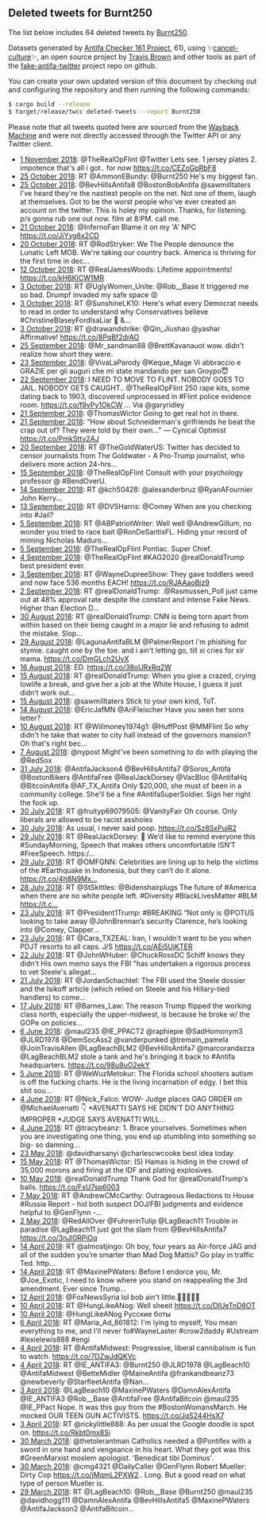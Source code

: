 ## Deleted tweets for Burnt250

The list below includes 64 deleted tweets by
[Burnt250](https://twitter.com/Burnt250).



Datasets generated by [Antifa Checker 161 Project](https://twitter.com/antifacheck161), 61), using ✨[cancel-culture](https://github.com/travisbrown/cancel-culture)✨, an open source project by 
[Travis Brown](https://twitter.com/travisbrown) and other tools as part of the 
[fake-antifa-twitter](https://github.com/antifacheck161/fake-antifa-twitter) project repo on github.

You can create your own updated version of this document by checking out and configuring the
repository and then running the following commands:

```bash
$ cargo build --release
$ target/release/twcc deleted-tweets --report Burnt250
```

Please note that all tweets quoted here are sourced from the
[Wayback Machine](https://web.archive.org) and were not directly accessed through the Twitter API or
any Twitter client.

* [ 1 November 2018](https://web.archive.org/web/20181101053931/https://twitter.com/Burnt250/status/1057869726234431488): @TheRealOpFlint @Twitter Lets see.  1 jersey plates  2. impotence  that's all i got.. for now https://t.co/CEZoGpRbF8 <!--1057869726234431488-->
* [25 October 2018](https://web.archive.org/web/20181025202053/https://twitter.com/Burnt250/status/1055554814363480070): RT @AmmonEBundy: @Burnt250 He's my biggest fan. <!--1055554814363480070-->
* [25 October 2018](https://web.archive.org/web/20181025200739/https://twitter.com/Burnt250/status/1055551484098764804): @BevHillsAntifa8 @BostonBobAntifa @sawmilltaters I've heard they're the nastiest people on the net. Not one of them, laugh at themselves. Got to be the worst people who've ever created an account on the twitter. This is holey my opinion. Thanks, for listening. p/s gonna rub one out now. film at 8:PM. call me. <!--1055551484098764804-->
* [21 October 2018](https://web.archive.org/web/20181021035703/https://twitter.com/Burnt250/status/1053857673127505920): @InfernoFan Blame it on my 'A' NPC  https://t.co/JjYyg8x2CD <!--1053857673127505920-->
* [20 October 2018](https://web.archive.org/web/20181020212954/https://twitter.com/Burnt250/status/1053760243661000705): RT @RodStryker: We The People denounce the Lunatic Left MOB.  We're taking our country back.  America is thriving for the first time in dec… <!--1053760243661000705-->
* [12 October 2018](https://web.archive.org/web/20181012235712/https://twitter.com/Burnt250/status/1050898209965531138): RT @RealJamesWoods: Lifetime appointments!  https://t.co/kH6KICW1MR <!--1050898209965531138-->
* [ 3 October 2018](https://web.archive.org/web/20181003225332/https://twitter.com/Burnt250/status/1047620696967467009): RT @UglyWomen_Unite: @Rob__Base It triggered me so bad. Drumpf invaded my safe space 😡 <!--1047620696967467009-->
* [ 3 October 2018](https://web.archive.org/web/20181003221930/https://twitter.com/Burnt250/status/1047612132165136385): RT @SunshineLK10: Here's what every Democrat needs to read in order to understand why Conservatives believe #ChristineBlaseyFordIsaLiar 🤬 &amp;… <!--1047612132165136385-->
* [ 3 October 2018](https://web.archive.org/web/20181003221752/https://twitter.com/Burnt250/status/1047611721140129792): RT @drawandstrike: @Qin_Jiushao @yashar Affirmative!  https://t.co/8PqBf2drAO <!--1047611721140129792-->
* [25 September 2018](https://web.archive.org/web/20180925194055/https://twitter.com/Burnt250/status/1044673120446140417): @Mr_sandman88 @BrettKavanauot wow. didn't realize how short they were. <!--1044673120446140417-->
* [23 September 2018](https://web.archive.org/web/20180923230406/https://twitter.com/Burnt250/status/1043999477466636288): @VivaLaParody @Keque_Mage Vi abbraccio e GRAZIE per gli auguri che mi state mandando per san Groypo😇 <!--1043999477466636288-->
* [22 September 2018](https://web.archive.org/web/20180922071828/https://twitter.com/Burnt250/status/1043399113180672000): I NEED TO MOVE TO FLINT. NOBODY GOES TO JAIL. NOBODY GETS CAUGHT.. @TheRealOpFlint 250 rape kits, some dating back to 1903, discovered unprocessed in #Flint police evidence room. https://t.co/f9vPy1OkCW … Via @garyridley <!--1043399113180672000-->
* [21 September 2018](https://web.archive.org/web/20180921062838/https://twitter.com/Burnt250/status/1043024184350105601): @ThomasWictor Going to get real hot in there. <!--1043024184350105601-->
* [21 September 2018](https://web.archive.org/web/20180921060715/https://twitter.com/Burnt250/status/1043018803083243523): "How about Schneiderman's girlfriends he beat the crap out of?   They were told by their own…" — Cynical Optimist https://t.co/PmkStty2AJ <!--1043018803083243523-->
* [20 September 2018](https://web.archive.org/web/20180920065346/https://twitter.com/Burnt250/status/1042668121507737600): RT @TheGoldWaterUS: Twitter has decided to censor journalists from The Goldwater -  A Pro-Trump journalist, who delivers more action 24-hrs… <!--1042668121507737600-->
* [15 September 2018](https://web.archive.org/web/20180915010952/https://twitter.com/Burnt250/status/1040769636919373824): @TheRealOpFlint Consult with your psychology professor @ #BendOverU. <!--1040769636919373824-->
* [14 September 2018](https://web.archive.org/web/20180914215240/https://twitter.com/Burnt250/status/1040720009922834433): RT @kch50428: @alexanderbruz @RyanAFournier John Kerry... <!--1040720009922834433-->
* [13 September 2018](https://web.archive.org/web/20180913062704/https://twitter.com/Burnt250/status/1040124687186108418): RT @DVSHarris: @Comey When are you checking into  #Jail? <!--1040124687186108418-->
* [ 5 September 2018](https://web.archive.org/web/20180905025633/https://twitter.com/Burnt250/status/1037172605978116097): RT @ABPatriotWriter: Well well @AndrewGillum, no wonder you tried to race bait @RonDeSantisFL. Hiding your record of miming Nicholas Maduro… <!--1037172605978116097-->
* [ 5 September 2018](https://web.archive.org/web/20180905004033/https://twitter.com/Burnt250/status/1037138380470054912): @TheRealOpFlint Pontiac. Super Chief. <!--1037138380470054912-->
* [ 4 September 2018](https://web.archive.org/web/20180904220033/https://twitter.com/Burnt250/status/1037098115164254208): @TheRealOpFlint #KAG2020 @realDonaldTrump best president ever. <!--1037098115164254208-->
* [ 3 September 2018](https://web.archive.org/web/20180903004248/https://twitter.com/Burnt250/status/1036414170990891008): RT @WayneDupreeShow: They gave toddlers weed and now face 536 months EACH! https://t.co/RJAAaoBjz9 <!--1036414170990891008-->
* [ 2 September 2018](https://web.archive.org/web/20180902030106/https://twitter.com/Burnt250/status/1036086587438915585): RT @realDonaldTrump: .@Rasmussen_Poll just came out at 48% approval rate despite the constant and intense Fake News. Higher than Election D… <!--1036086587438915585-->
* [30 August 2018](https://web.archive.org/web/20180830212144/https://twitter.com/Burnt250/status/1035276407306371072): RT @realDonaldTrump: CNN is being torn apart from within based on their being caught in a major lie and refusing to admit the mistake. Slop… <!--1035276407306371072-->
* [29 August 2018](https://web.archive.org/web/20180829044335/https://twitter.com/Burnt250/status/1034662826760200192): @LagunaAntifaBLM @PalmerReport i'm phishing for stymie. caught one by the toe. and i ain't letting go, till xi cries for xir mama. https://t.co/DmGLch2UvX <!--1034662826760200192-->
* [16 August 2018](https://web.archive.org/web/20180816200325/https://twitter.com/Burnt250/status/1030183268149342209): ED. https://t.co/38oURxRq2W <!--1030183268149342209-->
* [15 August 2018](https://web.archive.org/web/20180815010840/https://twitter.com/Burnt250/status/1029535311104225280): RT @realDonaldTrump: When you give a crazed, crying lowlife a break, and give her a job at the White House, I guess it just didn’t work out… <!--1029535311104225280-->
* [15 August 2018](https://web.archive.org/web/20180815004325/https://twitter.com/Burnt250/status/1029528956712579072): @sawmilltaters Stick to your own kind, ToT. <!--1029528956712579072-->
* [14 August 2018](https://web.archive.org/web/20180814192342/https://twitter.com/Burnt250/status/1029448497395912704): @EricJafMN @AriFleischer Have you seen her sons letter? <!--1029448497395912704-->
* [10 August 2018](https://web.archive.org/web/20180810010031/https://twitter.com/Burnt250/status/1027721320740659201): RT @Willmoney1974g1: @HuffPost @MMFlint So why didn't he take that water to city hall instead of the governors mansion? Oh that's right bec… <!--1027721320740659201-->
* [ 7 August 2018](https://web.archive.org/web/20180807033351/https://twitter.com/Burnt250/status/1026672744753029120): @nypost Might've been something to do with playing the @RedSox <!--1026672744753029120-->
* [31 July 2018](https://web.archive.org/web/20180731200540/https://twitter.com/Burnt250/status/1024385628513947648): @AntifaJackson4 @BevHillsAntifa7 @Soros_Antifa @BostonBikers @AntifaFree @ReaIJackDorsey @VacBloc @AntifaHq @BitcoinAntifa @AF_TX_Antifa Only $20,000, she must of been in a community college. She'll be a fine #AntifaSuperSoldier. Sign her right the fook up. <!--1024385628513947648-->
* [30 July 2018](https://web.archive.org/web/20180730204829/https://twitter.com/Burnt250/status/1024034015844753408): RT @fruityp69079505: @VanityFair Oh course. Only liberals are allowed to be racist assholes <!--1024034015844753408-->
* [30 July 2018](https://web.archive.org/web/20180730021352/https://twitter.com/Burnt250/status/1023753513338318848): As usual, i never said poop. https://t.co/Sz8SxPuiR2 <!--1023753513338318848-->
* [29 July 2018](https://web.archive.org/web/20180729195616/https://twitter.com/Burnt250/status/1023658487224709120): RT @ReaIJackDorsey: 🚨  We’d like to remind everyone this #SundayMorning,  Speech that makes others uncomfortable ISN’T #FreeSpeech. https:/… <!--1023658487224709120-->
* [29 July 2018](https://web.archive.org/web/20180729045500/https://twitter.com/Burnt250/status/1023431676041539584): RT @OMFGNN: Celebrities are lining up to help the victims of the #Earthquake in Indonesia, but they can’t do it alone. https://t.co/4h8N9Mx… <!--1023431676041539584-->
* [28 July 2018](https://web.archive.org/web/20180728194947/https://twitter.com/Burnt250/status/1023294467749687297): RT @StSkittles: @Bidenshairplugs  The future of #America when there are no white people left. #Diversity #BlackLivesMatter #BLM https://t.c… <!--1023294467749687297-->
* [23 July 2018](https://web.archive.org/web/20180723202200/https://twitter.com/Burnt250/status/1021490636023848962): RT @President1Trump: #BREAKING “Not only is @POTUS looking to take away @JohnBrennan’s security Clarence, he’s looking into @Comey, Clapper… <!--1021490636023848962-->
* [23 July 2018](https://web.archive.org/web/20180723052057/https://twitter.com/Burnt250/status/1021263879354109952): RT @Cara_TXZEAL: Iran, I wouldn't want to be you when PDJT resorts to all caps.  J/S https://t.co/AEj5UjKTER <!--1021263879354109952-->
* [22 July 2018](https://web.archive.org/web/20180722175814/https://twitter.com/Burnt250/status/1021092068075147264): RT @JohnWHuber: @ChuckRossDC Schiff knows they didn't  His own memo says the FBI "has undertaken a rigorous process to vet Steele's allegat… <!--1021092068075147264-->
* [21 July 2018](https://web.archive.org/web/20180721225645/https://twitter.com/Burnt250/status/1020804804379938816): RT @JordanSchachtel: The FBI used the Steele dossier and the Isikoff article (which relied on Steele and his Hillary-tied handlers) to come… <!--1020804804379938816-->
* [17 July 2018](https://web.archive.org/web/20180717195514/https://twitter.com/Burnt250/status/1019309572778070016): RT @Barnes_Law: The reason Trump flipped the working class north, especially the upper-midwest, is because he broke w/ the GOPe on policies… <!--1019309572778070016-->
* [ 6 June 2018](https://web.archive.org/web/20180606021511/https://twitter.com/Burnt250/status/1004184899962724352): @maul235 @IE_PPACT2 @raphiepie @SadHomonym3 @JLRD1978 @DemSocAss2 @vanderpunked @tremain_pamela @JoinTravisAllen @LagBeachBLM2 @BevHillsAntifa7 @marcorandazza @LagBeachBLM2 stole a tank and he's bringing it back to #Antifa headquarters. https://t.co/98u9uO2ekY <!--1004184899962724352-->
* [ 5 June 2018](https://web.archive.org/web/20180605194051/https://twitter.com/Burnt250/status/1004085662746927105): RT @WeWuzMetokur: The Florida school shooters autism is off the fucking charts.  He is the living incarnation of edgy.  I bet this shit sou… <!--1004085662746927105-->
* [ 4 June 2018](https://web.archive.org/web/20180604174230/https://twitter.com/Burnt250/status/1003693491111845894): RT @Nick_Falco: WOW- Judge places GAG ORDER on @MichaelAvenatti 👇  *AVENATTI SAYS HE DIDN'T DO ANYTHING IMPROPER  *JUDGE SAYS AVENATTI WILL… <!--1003693491111845894-->
* [ 4 June 2018](https://web.archive.org/web/20180604174152/https://twitter.com/Burnt250/status/1003693331711393792): RT @tracybeanz: 1. Brace yourselves. Sometimes when you are investigating one thing, you end up stumbling into something so big- so damning… <!--1003693331711393792-->
* [23 May 2018](https://web.archive.org/web/20180523232722/https://twitter.com/Burnt250/status/999431625279770630): @davidharsanyi @charlescwcooke best idea today. <!--999431625279770630-->
* [15 May 2018](https://web.archive.org/web/20180515015400/https://twitter.com/Burnt250/status/996207035946536960): RT @ThomasWictor: (5) Hamas is hiding in the crowd of 35,000 morons and firing at the IDF and plating explosives. <!--996207035946536960-->
* [10 May 2018](https://web.archive.org/web/20180510041407/https://twitter.com/Burnt250/status/994430358132350976): @realDonaldTrump Thank God for @realDonaldTrump's balls. https://t.co/FsU7sp6003 <!--994430358132350976-->
* [ 7 May 2018](https://web.archive.org/web/20180507163450/https://twitter.com/Burnt250/status/993529601984024581): RT @AndrewCMcCarthy: Outrageous Redactions to House #Russia Report - hid both suspect DOJ/FBI judgments and evidence helpful to @GenFlynn -… <!--993529601984024581-->
* [ 2 May 2018](https://web.archive.org/web/20180502212700/https://twitter.com/Burnt250/status/991791188817694720): @RedAllOver @FuhrerinTulip @LagBeach11 Trouble in paradise @LagBeach11 just got the slam from @BevHillsAntifa7   https://t.co/3nJl0RPiOq <!--991791188817694720-->
* [14 April 2018](https://web.archive.org/web/20180414043940/https://twitter.com/Burnt250/status/985014703490568192): RT @almostjingo: Oh boy, four years as Air-force JAG and all of the sudden you’re smarter than Mad Dog Mattis? Go play in traffic Ted. http… <!--985014703490568192-->
* [14 April 2018](https://web.archive.org/web/20180414013751/https://twitter.com/Burnt250/status/984968947836571648): RT @MaxinePWaters: Before I endorce you, Mr. @Joe_Exotic, I need to know where you stand on reappealing the 3rd amendment. Ever since Trump… <!--984968947836571648-->
* [12 April 2018](https://web.archive.org/web/20180412054647/https://twitter.com/Burnt250/status/984306818229981184): @FoxNewsSyria lol bob ain't little.🌭🌭🌭🌭🌭 <!--984306818229981184-->
* [10 April 2018](https://web.archive.org/web/20180410033308/https://twitter.com/Burnt250/status/983548408366497792): RT @HungLikeANog: Well sheeit https://t.co/DIUeTnD8OT <!--983548408366497792-->
* [10 April 2018](https://web.archive.org/web/20180410033300/https://twitter.com/Burnt250/status/983548374811951104): @HungLikeANog Русские боты <!--983548374811951104-->
* [ 6 April 2018](https://web.archive.org/web/20180406090521/https://twitter.com/Burnt250/status/982182461969846273): RT @Maria_Ad_861812: I'm lying to myself, You mean everything to me, and I'll never fo#WayneLaster #crow2daddy #Ustream #lexielewis888 #engi <!--982182461969846273-->
* [ 4 April 2018](https://web.archive.org/web/20180404235326/https://twitter.com/Burnt250/status/981681179723169792): RT @AntifaMidwest: Progressive, liberal cannibalism is fun to watch. https://t.co/7DZwJdQKVc <!--981681179723169792-->
* [ 4 April 2018](https://web.archive.org/web/20180404201040/https://twitter.com/Burnt250/status/981625118681194496): RT @IE_ANTIFA3: @Burnt250 @JLRD1978 @LagBeach10 @AntifaMidwest @BetteMidler @MaineAntifa @frankandbeanz73 @newbeverly @StarfleetAntifa @Nan… <!--981625118681194496-->
* [ 3 April 2018](https://web.archive.org/web/20180403233803/https://twitter.com/Burnt250/status/981314920552845314): @LagBeach10 @MaxinePWaters @DamnAlexAntifa @IE_ANTIFA3 @Rob__Base @AntifaFree @AntifaBitcoin @maul235 @IE_PPact Nope. It was this guy from the #BostonWomansMarch. He mocked OUR TEEN GUN ACTIVISTS. https://t.co/JqS244HsX7 <!--981314920552845314-->
* [ 3 April 2018](https://web.archive.org/web/20180403205211/https://twitter.com/Burnt250/status/981273178839375872): RT @rickylittle888: As per usual the Google doodle is spot on. https://t.co/Rkbt0mx8Si <!--981273178839375872-->
* [30 March 2018](https://web.archive.org/web/20180330122128/https://twitter.com/Burnt250/status/979695101286014976): @thetolerantman Catholics needed a @Pontifex with a sword in one hand and vengeance in his heart. What they got was this #GreenMarxist moslem apologist. 'Benedicat tibi Dominus'. <!--979695101286014976-->
* [30 March 2018](https://web.archive.org/web/20180330003156/https://twitter.com/Burnt250/status/979516541380317185): @cmg4321 @DailyCaller @GenFlynn Robert Mueller: Dirty Cop https://t.co/jMqmL2PXW2.. Long. But a good read on what type of person Mueller is. <!--979516541380317185-->
* [29 March 2018](https://web.archive.org/web/20180329221414/https://twitter.com/Burnt250/status/979481888069963776): RT @LagBeach10: @Rob__Base @Burnt250 @maul235 @davidhogg111 @DamnAlexAntifa @BevHillsAntifa5 @MaxinePWaters @AntifaJackson2 @AntifaBitcoin… <!--979481888069963776-->
